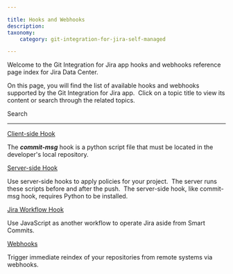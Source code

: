 ```yaml
---

title: Hooks and Webhooks
description:
taxonomy:
    category: git-integration-for-jira-self-managed

---
```

Welcome to the Git Integration for Jira app hooks and webhooks reference page index for Jira Data Center.

On this page, you will find the list of available hooks and webhooks supported by the Git Integration for Jira app.  Click on a topic title to view its content or search through the related topics.



 Search





* * *





[Client-side Hook](/git-integration-for-jira-self-managed/commit-msg-hook/)

The **_commit-msg_** hook is a python script file that must be located in the developer's local repository.



[Server-side Hook](/git-integration-for-jira-self-managed/server-side-hook/)

Use server-side hooks to apply policies for your project.  The server runs these scripts before and after the push.  The server-side hook, like commit-msg hook, requires Python to be installed.



[Jira Workflow Hook](/git-integration-for-jira-self-managed/jira-workflow-hook/)

Use JavaScript as another workflow to operate Jira aside from Smart Commits.



[Webhooks](/git-integration-for-jira-self-managed/Webhooks)

Trigger immediate reindex of your repositories from remote systems via webhooks.
